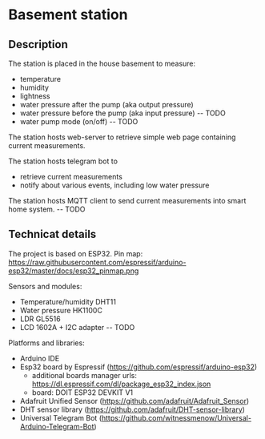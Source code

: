 # Basement station

## Description

The station is placed in the house basement to measure:
- temperature
- humidity
- lightness
- water pressure after the pump (aka output pressure)
- water pressure before the pump (aka input pressure) -- TODO
- water pump mode (on/off) -- TODO

The station hosts web-server to retrieve simple web page containing current measurements.

The station hosts telegram bot to
- retrieve current measurements
- notify about various events, including low water pressure

The station hosts MQTT client to send current measurements into smart home system. -- TODO

## Technicat details

The project is based on ESP32.
Pin map: https://raw.githubusercontent.com/espressif/arduino-esp32/master/docs/esp32_pinmap.png

Sensors and modules:
- Temperature/humidity DHT11
- Water pressure HK1100C
- LDR GL5516
- LCD 1602A + I2C adapter -- TODO

Platforms and libraries:
- Arduino IDE
- Esp32 board by Espressif (https://github.com/espressif/arduino-esp32)
  - additional boards manager urls: https://dl.espressif.com/dl/package_esp32_index.json
  - board: DOIT ESP32 DEVKIT V1
- Adafruit Unified Sensor (https://github.com/adafruit/Adafruit_Sensor)
- DHT sensor library (https://github.com/adafruit/DHT-sensor-library)
- Universal Telegram Bot (https://github.com/witnessmenow/Universal-Arduino-Telegram-Bot)

